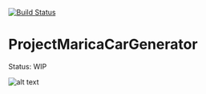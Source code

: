 [![Build Status](https://travis-ci.com/Abceus/ProjectMaricaCarGenerator.svg?branch=developing)](https://travis-ci.com/Abceus/ProjectMaricaCarGenerator)

# ProjectMaricaCarGenerator

Status: WIP

![alt text](https://i.imgur.com/fDliTqu.png)
